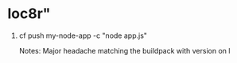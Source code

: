 # loc8r" 
1) cf push my-node-app -c "node app.js"
 
    Notes:  Major headache matching the buildpack with version on l